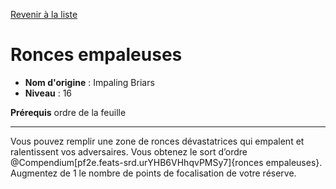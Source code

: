 [Revenir à la liste](list.md)

# Ronces empaleuses

 * **Nom d'origine** : Impaling Briars
 * **Niveau** : 16


<p><strong>Prérequis</strong> ordre de la feuille</p>
<hr>
<p>Vous pouvez remplir une zone de ronces dévastatrices qui empalent et ralentissent vos adversaires. Vous obtenez le sort d’ordre @Compendium[pf2e.feats-srd.urYHB6VHhqvPMSy7]{ronces empaleuses}. Augmentez de 1 le nombre de points de focalisation de votre réserve.</p>